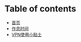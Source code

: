 # Table of contents

* [首页](README.md)
* [作息时间](zuo-xi-shi-jian.md)
* [VPN使用小贴士](vpn-shi-yong-xiao-tie-shi.md)
